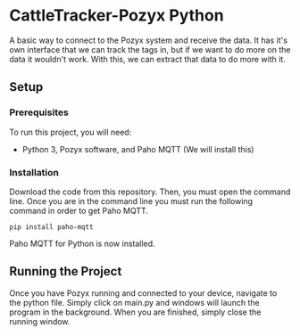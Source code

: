 # CattleTracker-Pozyx Python

A basic way to connect to the Pozyx system and receive the data. It has it's own interface that we can track the tags in, but if we want to do more on the data it wouldn't work. With this, we can extract that data to do more with it.

## Setup

### Prerequisites

To run this project, you will need:

* Python 3, Pozyx software, and Paho MQTT (We will install this)

### Installation

Download the code from this repository. Then, you must open the command line. Once you are in the command line you must run the following command in order to get Paho MQTT.

`pip install paho-mqtt`

Paho MQTT for Python is now installed.

## Running the Project

Once you have Pozyx running and connected to your device, navigate to the python file. Simply click on main.py and windows will launch the program in the background. When you are finished, simply close the running window.